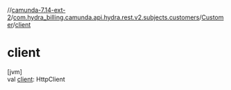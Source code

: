 //[camunda-7.14-ext-2](../../../index.md)/[com.hydra_billing.camunda.api.hydra.rest.v2.subjects.customers](../index.md)/[Customer](index.md)/[client](client.md)

# client

[jvm]\
val [client](client.md): HttpClient
